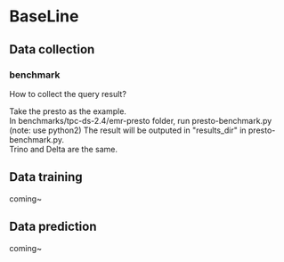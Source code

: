 # BaseLine

## Data collection
### benchmark
How to collect the query result?

Take the presto as the example.  
In benchmarks/tpc-ds-2.4/emr-presto folder, run presto-benchmark.py (note: use python2) 
The result will be outputed in "results_dir" in presto-benchmark.py.  
Trino and Delta are the same.
## Data training
coming~
## Data prediction
coming~
